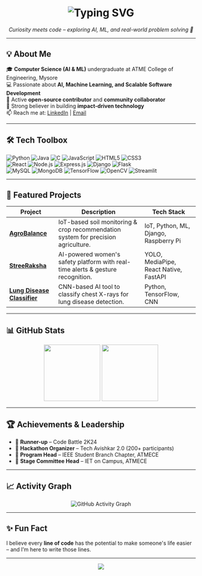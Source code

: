 <!-- Animated Header -->
<h1 align="center">
  <img src="https://readme-typing-svg.herokuapp.com?font=Fira+Code&pause=1000&color=ff6ec4&center=true&vCenter=true&width=435&lines=Hi+I'm+Amruta+Salagare!+👋;AI+%26+ML+Engineer+in+the+Making;Open-Source+Contributor;Always+Learning+%26+Building" alt="Typing SVG" />
</h1>

<p align="center">
  <em>Curiosity meets code – exploring AI, ML, and real-world problem solving 🚀</em>
</p>

---

## 💡 About Me  

🎓 **Computer Science (AI & ML)** undergraduate at ATME College of Engineering, Mysore  
💻 Passionate about **AI, Machine Learning, and Scalable Software Development**  
🤝 Active **open-source contributor** and **community collaborator**  
🎯 Strong believer in building **impact-driven technology**  
📫 Reach me at: [LinkedIn](https://www.linkedin.com/in/amrutasalagare/) | [Email](mailto:amrutasalagare2609@gmail.com)  

---

## 🛠 Tech Toolbox  

![Python](https://img.shields.io/badge/-Python-3776AB?logo=python&logoColor=white&style=flat-square)
![Java](https://img.shields.io/badge/-Java-007396?logo=java&logoColor=white&style=flat-square)
![C](https://img.shields.io/badge/-C-A8B9CC?logo=c&logoColor=black&style=flat-square)
![JavaScript](https://img.shields.io/badge/-JavaScript-F7DF1E?logo=javascript&logoColor=black&style=flat-square)
![HTML5](https://img.shields.io/badge/-HTML5-E34F26?logo=html5&logoColor=white&style=flat-square)
![CSS3](https://img.shields.io/badge/-CSS3-1572B6?logo=css3&logoColor=white&style=flat-square)  
![React](https://img.shields.io/badge/-React-61DAFB?logo=react&logoColor=black&style=flat-square)
![Node.js](https://img.shields.io/badge/-Node.js-339933?logo=node.js&logoColor=white&style=flat-square)
![Express.js](https://img.shields.io/badge/-Express.js-000000?logo=express&logoColor=white&style=flat-square)
![Django](https://img.shields.io/badge/-Django-092E20?logo=django&logoColor=white&style=flat-square)
![Flask](https://img.shields.io/badge/-Flask-000000?logo=flask&logoColor=white&style=flat-square)  
![MySQL](https://img.shields.io/badge/-MySQL-4479A1?logo=mysql&logoColor=white&style=flat-square)
![MongoDB](https://img.shields.io/badge/-MongoDB-47A248?logo=mongodb&logoColor=white&style=flat-square)
![TensorFlow](https://img.shields.io/badge/-TensorFlow-FF6F00?logo=tensorflow&logoColor=white&style=flat-square)
![OpenCV](https://img.shields.io/badge/-OpenCV-5C3EE8?logo=opencv&logoColor=white&style=flat-square)
![Streamlit](https://img.shields.io/badge/-Streamlit-FF4B4B?logo=streamlit&logoColor=white&style=flat-square)  

---

## 🌟 Featured Projects  

| Project | Description | Tech Stack |
|---------|-------------|------------|
| [**AgroBalance**](https://github.com/AmrutaSalagare/agrobalance) | IoT-based soil monitoring & crop recommendation system for precision agriculture. | IoT, Python, ML, Django, Raspberry Pi |
| [**StreeRaksha**](https://github.com/AmrutaSalagare/streeraksha) | AI-powered women's safety platform with real-time alerts & gesture recognition. | YOLO, MediaPipe, React Native, FastAPI |
| [**Lung Disease Classifier**](https://github.com/AmrutaSalagare/lung-disease-classifier) | CNN-based AI tool to classify chest X-rays for lung disease detection. | Python, TensorFlow, CNN |

---

## 📊 GitHub Stats  

<p align="center">
  <img src="https://github-readme-stats.vercel.app/api?username=AmrutaSalagare&show_icons=true&theme=radical" height="150" />
  <img src="https://github-readme-streak-stats.herokuapp.com/?user=AmrutaSalagare&theme=radical" height="150" />
</p>

---

## 🏆 Achievements & Leadership  

- 🏅 **Runner-up** – Code Battle 2K24  
- 🎤 **Hackathon Organizer** – Tech Avishkar 2.0 (200+ participants)  
- 📌 **Program Head** – IEEE Student Branch Chapter, ATMECE  
- 🎯 **Stage Committee Head** – IET on Campus, ATMECE  

---

## 📈 Activity Graph  

<p align="center">
  <img src="https://github-readme-activity-graph.vercel.app/graph?username=AmrutaSalagare&bg_color=1a1b27&color=ff6ec4&line=7873f5&point=ffffff&area=true&hide_border=true" alt="GitHub Activity Graph" />
</p>

---

## ✨ Fun Fact  

I believe every **line of code** has the potential to make someone's life easier – and I’m here to write those lines.  

---

<p align="center">
  <img src="https://capsule-render.vercel.app/api?type=waving&color=0:7873f5,100:ff6ec4&height=120&section=footer"/>
</p>
